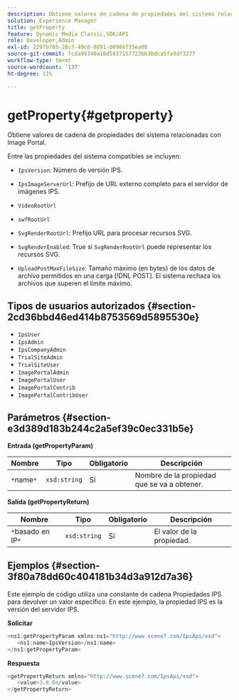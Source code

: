 ```yaml
---
description: Obtiene valores de cadena de propiedades del sistema relacionadas con Image Portal.
solution: Experience Manager
title: getProperty
feature: Dynamic Media Classic,SDK/API
role: Developer,Admin
exl-id: 2297b785-28c7-49c6-8891-00986f35ea88
source-git-commit: fcda99340a18d5037157723bb3bdca5fa9df3277
workflow-type: tm+mt
source-wordcount: '137'
ht-degree: 11%

---
```


# getProperty{#getproperty}

Obtiene valores de cadena de propiedades del sistema relacionadas con Image Portal.

Entre las propiedades del sistema compatibles se incluyen:

* `IpsVersion`: Número de versión IPS.
* `IpsImageServerUrl`: Prefijo de URL externo completo para el servidor de imágenes IPS.
* `VideoRootUrl`
* `swfRootUrl`
* `SvgRenderRootUrl`: Prefijo URL para procesar recursos SVG.
* `SvgRenderEnabled`: True si  `SvgRenderRootUrl` puede representar los recursos SVG.

* `UploadPostMaxFileSize`: Tamaño máximo (en bytes) de los datos de archivo permitidos en una carga  [!DNL POST]. El sistema rechaza los archivos que superen el límite máximo.

## Tipos de usuarios autorizados {#section-2cd36bbd46ed414b8753569d5895530e}

* `IpsUser`
* `IpsAdmin`
* `IpsCompanyAdmin`
* `TrialSiteAdmin`
* `TrialSiteUser`
* `ImagePortalAdmin`
* `ImagePortalUser`
* `ImagePortalContrib`
* `ImagePortalContribUser`

## Parámetros {#section-e3d389d183b244c2a5ef39c0ec331b5e}

**Entrada (getPropertyParam)**

| Nombre | Tipo | Obligatorio | Descripción |
|---|---|---|---|
| `*`name`*` | `xsd:string` | Sí | Nombre de la propiedad que se va a obtener. |

**Salida (getPropertyReturn)**

| Nombre | Tipo | Obligatorio | Descripción |
|---|---|---|---|
| `*`basado en IP`*` | `xsd:string` | Sí | El valor de la propiedad. |

## Ejemplos {#section-3f80a78dd60c404181b34d3a912d7a36}

Este ejemplo de código utiliza una constante de cadena Propiedades IPS para devolver un valor específico. En este ejemplo, la propiedad IPS es la versión del servidor IPS.

**Solicitar**

```java
<ns1:getPropertyParam xmlns:ns1="http://www.scene7.com/IpsApi/xsd">
   <ns1:name>IpsVersion</ns1:name>
</ns1:getPropertyParam>
```

**Respuesta**

```java
<getPropertyReturn xmlns="http://www.scene7.com/IpsApi/xsd">
   <value>3.8.0</value>
</getPropertyReturn>
```
